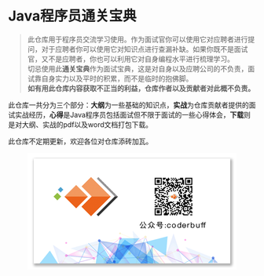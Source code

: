 # Java程序员通关宝典

> 此仓库用于程序员交流学习使用。作为面试官你可以使用它对应聘者进行提问，对于应聘者你可以使用它对知识点进行查漏补缺。如果你既不是面试官，又不是应聘者，你也可以利用它对自身编程水平进行梳理学习。</br>
切忌使用此**通关宝典**作为面试宝典，这是对自身以及应聘公司的不负责，面试靠自身实力以及平时的积累，而不是临时的抱佛脚。</br>
**如有用此仓库内容获取不正当的利益，仓库作者以及贡献者对此概不负责。**

此仓库一共分为三个部分：**大纲**为一些基础的知识点，**实战**为仓库贡献者提供的面试实战经历，**心得**是Java程序员包括面试但不限于面试的一些心得体会，**下载**则是对大纲、实战的pdf以及word文档打包下载。

此仓库不定期更新，欢迎各位对仓库添砖加瓦。

<div align=center>
    <img src="resources/wechat.png" />
</div>
